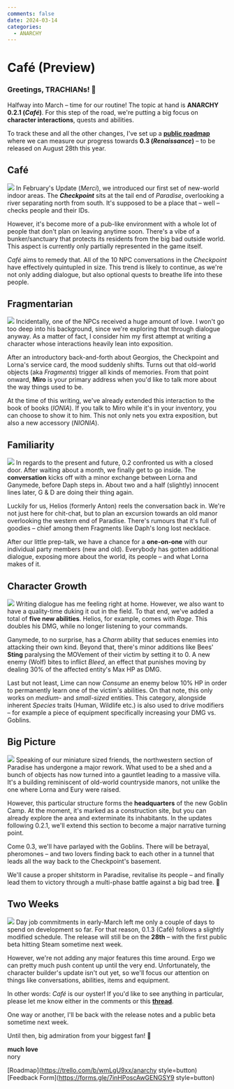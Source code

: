 ```yaml
---
comments: false
date: 2024-03-14
categories:
  - ANARCHY
---
```


# Café (Preview)

### **Greetings, TRACHIANs! 👋**

Halfway into March – time for our routine! The topic at hand is **ANARCHY 0.2.1 (*Café*)**. For this step of the road, we're putting a big focus on **character interactions**, quests and abilities. 

To track these and all the other changes, I've set up a [**public roadmap**](https://trello.com/b/wmLgU9xx/anarchy) where we can measure our progress towards **0.3 (*Renaissance*)** – to be released on August 28th this year.

## **Café**
![](../../../../../assets/blog/images/steam/2024/52f2eaa1dfba1d4d8718f7c9d8998b7f15e9eb7f.png)
In February's Update (*Merci*), we introduced our first set of new-world indoor areas. The ***Checkpoint*** sits at the tail end of *Paradise*, overlooking a river separating north from south. It's supposed to be a place that – well – checks people and their IDs.

However, it's become more of a pub-like environment with a whole lot of people that don't plan on leaving anytime soon. There's a vibe of a bunker/sanctuary that protects its residents from the big bad outside world. This aspect is currently only partially represented in the game itself. 

*Café* aims to remedy that. All of the 10 NPC conversations in the *Checkpoint* have effectively quintupled in size. This trend is likely to continue, as we're not only adding dialogue, but also optional quests to breathe life into these people.

## **Fragmentarian**
![](../../../../../assets/blog/images/steam/2024/0e3b3f7762c5c8751f74da1cd7e71e2d28c8387a.png)
Incidentally, one of the NPCs received a huge amount of love. I won't go too deep into his background, since we're exploring that through dialogue anyway. As a matter of fact, I consider him my first attempt at writing a character whose interactions heavily lean into exposition.

After an introductory back-and-forth about Georgios, the Checkpoint and Lorna's service card, the mood suddenly shifts. Turns out that old-world objects (aka *Fragments*) trigger all kinds of memories. From that point onward, **Miro** is your primary address when you'd like to talk more about the way things used to be.

At the time of this writing, we've already extended this interaction to the book of books (*IONIA*). If you talk to Miro while it's in your inventory, you can choose to show it to him. This not only nets you extra exposition, but also a new accessory (*NIONIA*).

## **Familiarity**
![](../../../../../assets/blog/images/steam/2024/c0095465c2abcf4e1865d3f133509ef9bcb1c6ab.png)
In regards to the present and future, 0.2 confronted us with a closed door. After waiting about a month, we finally get to go inside. The **conversation** kicks off with a minor exchange between Lorna and Ganymede, before Daph steps in. About two and a half (slightly) innocent lines later, G & D are doing their thing again.

Luckily for us, Helios (formerly Anton) reels the conversation back in. We're not just here for chit-chat, but to plan an excursion towards an old manor overlooking the western end of Paradise. There's rumours that it's full of goodies – chief among them Fragments like Daph's long lost necklace.

After our little prep-talk, we have a chance for a **one-on-one** with our individual party members (new and old). Everybody has gotten additional dialogue, exposing more about the world, its people – and what Lorna makes of it.

## **Character Growth**
![](../../../../../assets/blog/images/steam/2024/bb5a17e137d4a779b0b21268fb9983c564ac2c4e.png)
Writing dialogue has me feeling right at home. However, we also want to have a quality-time duking it out in the field. To that end, we've added a total of **five new abilities**. Helios, for example, comes with *Rage*. This doubles his DMG, while no longer listening to your commands.

Ganymede, to no surprise, has a *Charm* ability that seduces enemies into attacking their own kind. Beyond that, there's minor additions like Bees' **Sting** paralysing the MOVement of their victim by setting it to 0. A new enemy (Wolf) bites to inflict *Bleed*, an effect that punishes moving by dealing 30% of the affected entity's Max HP as DMG.

Last but not least, Lime can now *Consume* an enemy below 10% HP in order to permanently learn one of the victim's abilities. On that note, this only works on *medium-* and *small-sized* entities. This category, alongside inherent *Species* traits (Human, Wildlife etc.) is also used to drive modifiers – for example a piece of equipment specifically increasing your DMG vs. Goblins.

## **Big Picture**
![](../../../../../assets/blog/images/steam/2024/2d13d24a20bbc48a630f9c4f3b2372002a895c14.png)
Speaking of our miniature sized friends, the northwestern section of Paradise has undergone a major rework. What used to be a shed and a bunch of objects has now turned into a gauntlet leading to a massive villa. It's a building reminiscent of old-world countryside manors, not unlike the one where Lorna and Eury were raised.

However, this particular structure forms the **headquarters** of the new Goblin Camp. At the moment, it's marked as a construction site, but you can already explore the area and exterminate its inhabitants. In the updates following 0.2.1, we'll extend this section to become a major narrative turning point.

Come 0.3, we'll have parlayed with the Goblins. There will be betrayal, pheromones – and two lovers finding back to each other in a tunnel that leads all the way back to the Checkpoint's basement. 

We'll cause a proper shitstorm in Paradise, revitalise its people – and finally lead them to victory through a multi-phase battle against a big bad tree. 🌲

## **Two Weeks**
![](../../../../../assets/blog/images/steam/2024/1789643e96b8e1d2e62ab02f87bfe2cc87c703c2.png)
Day job commitments in early-March left me only a couple of days to spend on development so far. For that reason, 0.1.3 (Café) follows a slightly modified schedule. The release will still be on the **28th** – with the first public beta hitting Steam sometime next week.

However, we're not adding any major features this time around. Ergo we can pretty much push content up until the very end. Unfortunately, the character builder's update isn't out yet, so we'll focus our attention on things like conversations, abilities, items and equipment.

In other words: *Café* is our oyster! If you'd like to see anything in particular, please let me know either in the comments or this [**thread**](https://steamcommunity.com/app/2169000/discussions/0/3877093297627689763/).

One way or another, I'll be back with the release notes and a public beta sometime next week.

Until then, big admiration from your biggest fan! 🥰

**much love**  
nory

[Roadmap](https://trello.com/b/wmLgU9xx/anarchy style=button) [Feedback Form](https://forms.gle/7inHPoscAwGENGSY9 style=button)

